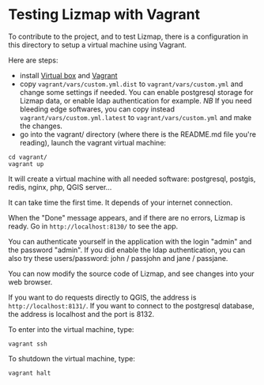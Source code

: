 
Testing Lizmap with Vagrant
===========================

To contribute to the project, and to test Lizmap, there is a configuration 
in this directory to setup a virtual machine using Vagrant. 

Here are steps:

- install [Virtual box](https://www.virtualbox.org/) and [Vagrant](http://www.vagrantup.com/downloads.html)
- copy `vagrant/vars/custom.yml.dist` to `vagrant/vars/custom.yml` and change some
  settings if needed. You can enable postgresql storage for Lizmap data, or
  enable ldap authentication for example. *NB* If you need bleeding edge softwares, you can copy instead `vagrant/vars/custom.yml.latest` to `vagrant/vars/custom.yml` and make the changes.
- go into the vagrant/ directory (where there is the README.md file you're reading),
 launch the vagrant virtual machine:

```
cd vagrant/
vagrant up
```

It will create a virtual machine with all needed software:
postgresql, postgis, redis, nginx, php, QGIS server... 

It can take time the first time. It depends of your internet connection.

When the "Done" message appears, and if there are no errors, Lizmap is
ready. Go in `http://localhost:8130/` to see the app.

You can authenticate yourself in the application with the login "admin" 
and the password "admin". If you did enable the ldap authentication, you can
also try these users/password: john / passjohn and jane / passjane.

You can now modify the source code of Lizmap, and see changes into your
web browser.

If you want to do requests directly to QGIS, the address is `http://localhost:8131/`.
If you want to connect to the postgresql database, the address is localhost
and the port is 8132.

To enter into the virtual machine, type:

```
vagrant ssh
```

To shutdown the virtual machine, type:

```
vagrant halt
```
